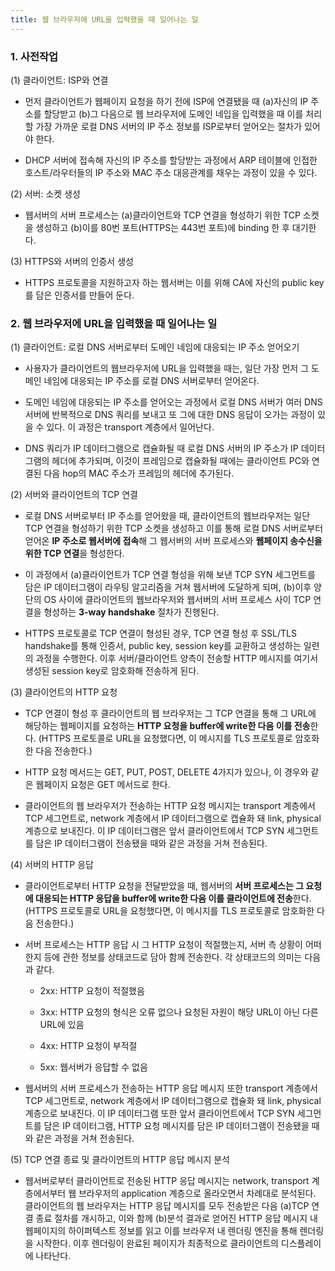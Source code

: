 ```yaml
---
title: 웹 브라우저에 URL을 입력했을 때 일어나는 일
---
```


### 1. 사전작업

(1) 클라이언트: ISP와 연결

- 먼저 클라이언트가 웹페이지 요청을 하기 전에 ISP에 연결됐을 때 (a)자신의 IP 주소를 할당받고 (b)그 다음으로 웹 브라우저에 도메인 네입을 입력했을 때 이를 처리할 가장 가까운 로컬 DNS 서버의 IP 주소 정보를 ISP로부터 얻어오는 절차가 있어야 한다. 

- DHCP 서버에 접속해 자신의 IP 주소를 할당받는 과정에서 ARP 테이블에 인접한 호스트/라우터들의 IP 주소와 MAC 주소 대응관계를 채우는 과정이 있을 수 있다.

(2) 서버: 소켓 생성

- 웹서버의 서버 프로세스는 (a)클라이언트와 TCP 연결을 형성하기 위한 TCP 소켓을 생성하고 (b)이를 80번 포트(HTTPS는 443번 포트)에 binding 한 후 대기한다.

(3) HTTPS와 서버의 인증서 생성

- HTTPS 프로토콜을 지원하고자 하는 웹서버는 이를 위해 CA에 자신의 public key를 담은 인증서를 만들어 둔다.


### 2. 웹 브라우저에 URL을 입력했을 때 일어나는 일

(1) 클라이언트: 로컬 DNS 서버로부터 도메인 네임에 대응되는 IP 주소 얻어오기

- 사용자가 클라이언트의 웹브라우저에 URL을 입력했을 때는, 일단 가장 먼저 그 도메인 네임에 대응되는 IP 주소를 로컬 DNS 서버로부터 얻어온다. 

- 도메인 네임에 대응되는 IP 주소를 얻어오는 과정에서 로컬 DNS 서버가 여러 DNS 서버에 반복적으로 DNS 쿼리를 보내고 또 그에 대한 DNS 응답이 오가는 과정이 있을 수 있다. 이 과정은 transport 계층에서 일어난다.

- DNS 쿼리가 IP 데이터그램으로 캡슐화될 때 로컬 DNS 서버의 IP 주소가 IP 데이터그램의 헤더에 추가되며, 이것이 프레임으로 캡슐화될 때에는 클라이언트 PC와 연결된 다음 hop의 MAC 주소가 프레임의 헤더에 추가된다.

(2) 서버와 클라이언트의 TCP 연결

- 로컬 DNS 서버로부터 IP 주소를 얻어왔을 때, 클라이언트의 웹브라우저는 일단 TCP 연결을 형성하기 위한 TCP 소켓을 생성하고 이를 통해 로컬 DNS 서버로부터 얻어온 **IP 주소로 웹서버에 접속**해 그 웹서버의 서버 프로세스와 **웹페이지 송수신을 위한 TCP 연결**을 형성한다. 

- 이 과정에서 (a)클라이언트가 TCP 연결 형성을 위해 보낸 TCP SYN 세그먼트를 담은 IP 데이터그램이 라우팅 알고리즘을 거쳐 웹서버에 도달하게 되며, (b)이후 양단의 OS 사이에 클라이언트의 웹브라우저와 웹서버의 서버 프로세스 사이 TCP 연결을 형성하는 **3-way handshake** 절차가 진행된다. 

- HTTPS 프로토콜로 TCP 연결이 형성된 경우, TCP 연결 형성 후 SSL/TLS handshake를 통해 인증서, public key, session key를 교환하고 생성하는 일련의 과정을 수행한다. 이후 서버/클라이언트 양측이 전송할 HTTP 메시지를 여기서 생성된 session key로 암호화해 전송하게 된다.


(3) 클라이언트의 HTTP 요청

- TCP 연결이 형성 후 클라이언트의 웹 브라우저는 그 TCP 연결을 통해 그 URL에 해당하는 웹페이지를 요청하는 **HTTP 요청을 buffer에 write한 다음 이를 전송**한다. (HTTPS 프로토콜로 URL을 요청했다면, 이 메시지를 TLS 프로토콜로 암호화한 다음 전송한다.)

- HTTP 요청 메서드는 GET, PUT, POST, DELETE 4가지가 있으나, 이 경우와 같은 웹페이지 요청은 GET 메서드로 한다.

- 클라이언트의 웹 브라우저가 전송하는 HTTP 요청 메시지는 transport 계층에서 TCP 세그먼트로, network 계층에서 IP 데이터그램으로 캡슐화 돼 link, physical 계층으로 보내진다. 이 IP 데이터그램은 앞서 클라이언트에서 TCP SYN 세그먼트를 담은 IP 데이터그램이 전송됐을 때와 같은 과정을 거쳐 전송된다.

(4) 서버의 HTTP 응답

- 클라이언트로부터 HTTP 요청을 전달받았을 때, 웹서버의 **서버 프로세스는 그 요청에 대응되는 HTTP 응답을 buffer에 write한 다음 이를 클라이언트에 전송**한다. (HTTPS 프로토콜로 URL을 요청했다면, 이 메시지를 TLS 프로토콜로 암호화한 다음 전송한다.)

- 서버 프로세스는 HTTP 응답 시 그 HTTP 요청이 적절했는지, 서버 측 상황이 어떠한지 등에 관한 정보를 상태코드로 담아 함께 전송한다. 각 상태코드의 의미는 다음과 같다.

  - 2xx: HTTP 요청이 적절했음

  - 3xx: HTTP 요청의 형식은 오류 없으나 요청된 자원이 해당 URL이 아닌 다른 URL에 있음

  - 4xx: HTTP 요청이 부적절

  - 5xx: 웹서버가 응답할 수 없음

- 웹서버의 서버 프로세스가 전송하는 HTTP 응답 메시지 또한 transport 계층에서 TCP 세그먼트로, network 계층에서 IP 데이터그램으로 캡슐화 돼 link, physical 계층으로 보내진다. 이 IP 데이터그램 또한 앞서 클라이언트에서 TCP SYN 세그먼트를 담은 IP 데이터그램, HTTP 요청 메시지를 담은 IP 데이터그램이 전송됐을 때와 같은 과정을 거쳐 전송된다.

(5) TCP 연결 종료 및 클라이언트의 HTTP 응답 메시지 분석

- 웹서버로부터 클라이언트로 전송된 HTTP 응답 메시지는 network, transport 계층에서부터 웹 브라우저의 application 계층으로 올라오면서 차례대로 분석된다. 클라이언트의 웹 브라우저는 HTTP 응답 메시지를 모두 전송받은 다음 (a)TCP 연결 종료 절차를 개시하고, 이와 함께 (b)분석 결과로 얻어진 HTTP 응답 메시지 내 웹페이지의 하이퍼텍스트 정보를 읽고 이를 브라우저 내 렌더링 엔진을 통해 렌더링을 시작한다. 이후 렌더링이 완료된 페이지가 최종적으로 클라이언트의 디스플레이에 나타난다.